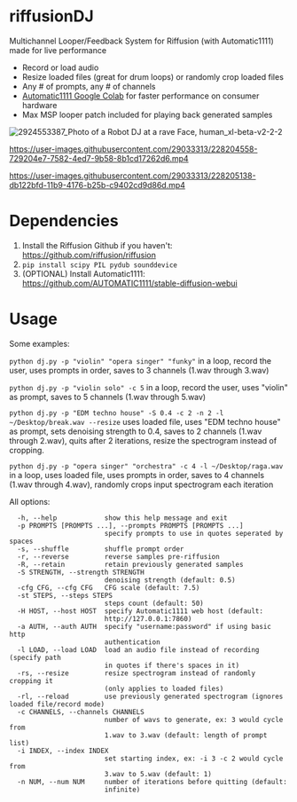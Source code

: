 # riffusionDJ
Multichannel Looper/Feedback System for Riffusion (with Automatic1111) made for live performance
- Record or load audio
- Resize loaded files (great for drum loops) or randomly crop loaded files
- Any # of prompts, any # of channels
- [Automatic1111 Google Colab](https://colab.research.google.com/drive/1ihH8OpWgrNdn1wcBH1qZOTOIkGkF63Bc) for faster performance on consumer hardware
- Max MSP looper patch included for playing back generated samples

![2924553387_Photo of a Robot DJ at a rave Face, human_xl-beta-v2-2-2](https://user-images.githubusercontent.com/29033313/228206617-fb12c9cc-9f37-41f5-af92-b3c62273778e.png)

https://user-images.githubusercontent.com/29033313/228204558-729204e7-7582-4ed7-9b58-8b1cd17262d6.mp4

https://user-images.githubusercontent.com/29033313/228205138-db122bfd-11b9-4176-b25b-c9402cd9d86d.mp4

# Dependencies
1. Install the Riffusion Github if you haven't: https://github.com/riffusion/riffusion
2. ```pip install scipy PIL pydub sounddevice```
3. (OPTIONAL) Install Automatic1111: https://github.com/AUTOMATIC1111/stable-diffusion-webui

# Usage
Some examples:

```python dj.py -p "violin" "opera singer" "funky"``` in a loop, record the user, uses prompts in order, saves to 3 channels (1.wav through 3.wav)

```python dj.py -p "violin solo" -c 5``` in a loop, record the user, uses "violin" as prompt, saves to 5 channels (1.wav through 5.wav)

```python dj.py -p "EDM techno house" -S 0.4 -c 2 -n 2 -l ~/Desktop/break.wav --resize``` uses loaded file, uses "EDM techno house" as prompt, sets denoising strength to 0.4, saves to 2 channels (1.wav through 2.wav),  quits after 2 iterations, resize the spectrogram instead of cropping.

```python dj.py -p "opera singer" "orchestra" -c 4 -l ~/Desktop/raga.wav``` in a loop, uses loaded file, uses prompts in order, saves to 4 channels (1.wav through 4.wav), randomly crops input spectrogram each iteration

All options:
```optional arguments:
  -h, --help            show this help message and exit
  -p PROMPTS [PROMPTS ...], --prompts PROMPTS [PROMPTS ...]
                        specify prompts to use in quotes seperated by spaces
  -s, --shuffle         shuffle prompt order
  -r, --reverse         reverse samples pre-riffusion
  -R, --retain          retain previously generated samples
  -S STRENGTH, --strength STRENGTH
                        denoising strength (default: 0.5)
  -cfg CFG, --cfg CFG   CFG scale (default: 7.5)
  -st STEPS, --steps STEPS
                        steps count (default: 50)
  -H HOST, --host HOST  specify Automatic1111 web host (default:
                        http://127.0.0.1:7860)
  -a AUTH, --auth AUTH  specify "username:password" if using basic http
                        authentication
  -l LOAD, --load LOAD  load an audio file instead of recording (specify path
                        in quotes if there's spaces in it)
  -rs, --resize         resize spectrogram instead of randomly cropping it
                        (only applies to loaded files)
  -rl, --reload         use previously generated spectrogram (ignores loaded file/record mode)
  -c CHANNELS, --channels CHANNELS
                        number of wavs to generate, ex: 3 would cycle from
                        1.wav to 3.wav (default: length of prompt list)
  -i INDEX, --index INDEX
                        set starting index, ex: -i 3 -c 2 would cycle from
                        3.wav to 5.wav (default: 1)
  -n NUM, --num NUM     number of iterations before quitting (default:
                        infinite)
